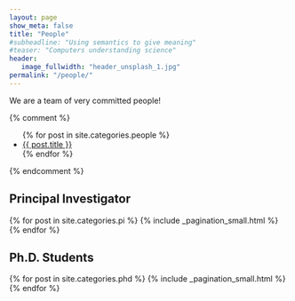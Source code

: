 ```yaml
---
layout: page
show_meta: false
title: "People"
#subheadline: "Using semantics to give meaning"
#teaser: "Computers understanding science"
header:
   image_fullwidth: "header_unsplash_1.jpg"
permalink: "/people/"
---
```

We are a team of very committed people!

{% comment %}
<ul>
    {% for post in site.categories.people %}
    <li><a href="{{ site.url }}{{ post.url }}">{{ post.title }}</a></li>
    {% endfor %}
</ul>
{% endcomment %}

## Principal Investigator

{% for post in site.categories.pi %}
  {% include _pagination_small.html %}
{% endfor %}

## Ph.D. Students

{% for post in site.categories.phd %}
  {% include _pagination_small.html %}
{% endfor %}
